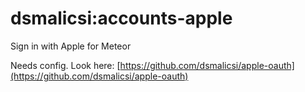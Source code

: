 # dsmalicsi:accounts-apple

Sign in with Apple for Meteor  
  
Needs config. Look here: [https://github.com/dsmalicsi/apple-oauth](https://github.com/dsmalicsi/apple-oauth)  
